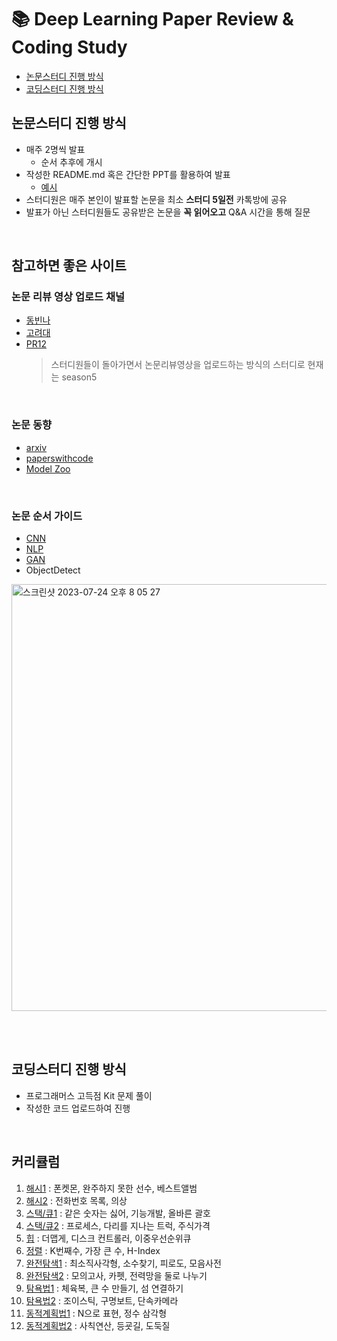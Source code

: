 # 📚 Deep Learning Paper Review & Coding Study

- [논문스터디 진행 방식](#논문스터디-진행-방식)
- [코딩스터디 진행 방식](#코딩스터디-진행-방식)

## 논문스터디 진행 방식

- 매주 2명씩 발표
  - 순서 추후에 개시 
- 작성한 README.md 혹은 간단한 PPT를 활용하여 발표
  - [예시](https://github.com/Artinto/2023-2_study/tree/main/AlexNet)
- 스터디원은 매주 본인이 발표할 논문을 최소 __스터디 5일전__ 카톡방에 공유
- 발표가 아닌 스터디원들도 공유받은 논문을 __꼭 읽어오고__ Q&A 시간을 통해 질문

<BR>

## 참고하면 좋은 사이트
### 논문 리뷰 영상 업로드 채널
- [동빈나](https://www.youtube.com/@dongbinna)
- [고려대](https://www.youtube.com/@dsba2979/featured)
- [PR12](https://www.youtube.com/results?search_query=PR12)
  > 스터디원들이 돌아가면서 논문리뷰영상을 업로드하는 방식의 스터디로 현재는 season5

<br>

### 논문 동향
- [arxiv](https://arxiv-sanity-lite.com/)
- [paperswithcode](https://paperswithcode.com/)
- [Model Zoo](https://modelzoo.co/)

<br>

### 논문 순서 가이드
- [CNN](https://engineer-mole.tistory.com/43)
- [NLP](https://asidefine.tistory.com/180)
- [GAN](https://ysbsb.github.io/gan/2020/06/17/GAN-newbie-guide.html)
- ObjectDetect
<img width="683" alt="스크린샷 2023-07-24 오후 8 05 27" src="https://github.com/Artinto/DL-Paper-Review/assets/56713634/6676d6f5-91a1-4a37-ab45-d6e422b2777f">



   
<BR><BR>
    
## 코딩스터디 진행 방식

- 프로그래머스 고득점 Kit 문제 풀이
- 작성한 코드 업로드하여 진행 

<br>

## 커리큘럼
1. [해시1](https://school.programmers.co.kr/learn/courses/30/parts/12077) : 폰켓몬, 완주하지 못한 선수, 베스트앨범
2. [해시2](https://school.programmers.co.kr/learn/courses/30/parts/12077) : 전화번호 목록, 의상
3. [스택/큐1](https://school.programmers.co.kr/learn/courses/30/parts/12081) : 같은 숫자는 싫어, 기능개발, 올바른 괄호
4. [스택/큐2](https://school.programmers.co.kr/learn/courses/30/parts/12081) : 프로세스, 다리를 지나는 트럭, 주식가격
5. [힙](https://school.programmers.co.kr/learn/courses/30/parts/12117) : 더맵게, 디스크 컨트롤러, 이중우선순위큐
6. [정렬](https://school.programmers.co.kr/learn/courses/30/parts/12198) : K번째수, 가장 큰 수, H-Index
7. [완전탐색1](https://school.programmers.co.kr/learn/courses/30/parts/12230) : 최소직사각형, 소수찾기, 피로도, 모음사전
8. [완전탐색2](https://school.programmers.co.kr/learn/courses/30/parts/12230) : 모의고사, 카펫, 전력망을 둘로 나누기
9. [탐욕법1](https://school.programmers.co.kr/learn/courses/30/parts/12244) : 체육복, 큰 수 만들기, 섬 연결하기
10. [탐욕법2](https://school.programmers.co.kr/learn/courses/30/parts/12244) : 조이스틱, 구명보트, 단속카메라
11. [동적계획법1](https://school.programmers.co.kr/learn/courses/30/parts/12263) : N으로 표현, 정수 삼각형
12. [동적계획법2](https://school.programmers.co.kr/learn/courses/30/parts/12263) : 사칙연산, 등굣길, 도둑질


    
